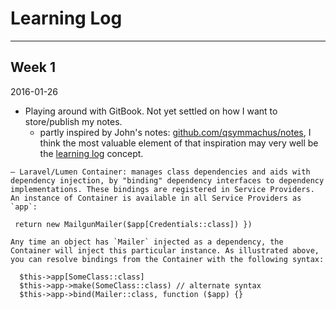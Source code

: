 # Learning Log

---

## Week 1

2016-01-26
- Playing around with GitBook. Not yet settled on how I want to store/publish my notes.
    - partly inspired by John's notes: [github.com/qsymmachus/notes](https://github.com/qsymmachus/notes), I think the most valuable element of that inspiration may very well be the [learning log](learning_log.md) concept.

```
– Laravel/Lumen Container: manages class dependencies and aids with dependency injection, by "binding" dependency interfaces to dependency implementations. These bindings are registered in Service Providers. An instance of Container is available in all Service Providers as `app`:

 return new MailgunMailer($app[Credentials::class]) })

Any time an object has `Mailer` injected as a dependency, the Container will inject this particular instance. As illustrated above, you can resolve bindings from the Container with the following syntax:

  $this->app[SomeClass::class]
  $this->app->make(SomeClass::class) // alternate syntax
  $this->app->bind(Mailer::class, function ($app) {}
```
